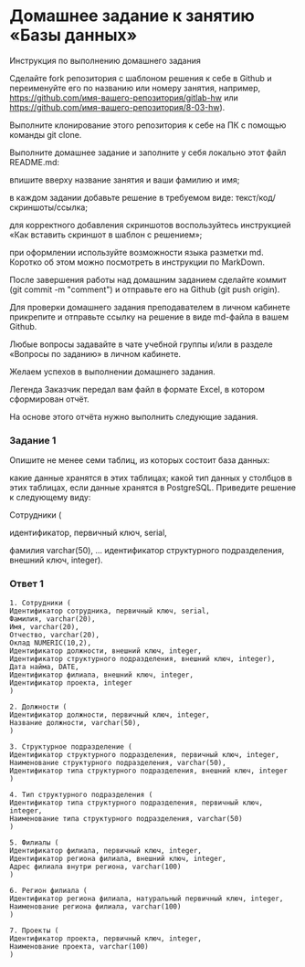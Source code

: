 # Домашнее задание к занятию «Базы данных»
Инструкция по выполнению домашнего задания

Сделайте fork репозитория c шаблоном решения к себе в Github и переименуйте его по названию или номеру занятия, например, https://github.com/имя-вашего-репозитория/gitlab-hw или https://github.com/имя-вашего-репозитория/8-03-hw).

Выполните клонирование этого репозитория к себе на ПК с помощью команды git clone.

Выполните домашнее задание и заполните у себя локально этот файл README.md:

впишите вверху название занятия и ваши фамилию и имя;

в каждом задании добавьте решение в требуемом виде: текст/код/скриншоты/ссылка;

для корректного добавления скриншотов воспользуйтесь инструкцией «Как вставить скриншот в шаблон с решением»;

при оформлении используйте возможности языка разметки md. Коротко об этом можно посмотреть в инструкции по MarkDown.

После завершения работы над домашним заданием сделайте коммит (git commit -m "comment") и отправьте его на Github (git push origin).

Для проверки домашнего задания преподавателем в личном кабинете прикрепите и отправьте ссылку на решение в виде md-файла в вашем Github.

Любые вопросы задавайте в чате учебной группы и/или в разделе «Вопросы по заданию» в личном кабинете.

Желаем успехов в выполнении домашнего задания.

Легенда
Заказчик передал вам файл в формате Excel, в котором сформирован отчёт.

На основе этого отчёта нужно выполнить следующие задания.

### Задание 1
Опишите не менее семи таблиц, из которых состоит база данных:

какие данные хранятся в этих таблицах;
какой тип данных у столбцов в этих таблицах, если данные хранятся в PostgreSQL.
Приведите решение к следующему виду:

Сотрудники (

идентификатор, первичный ключ, serial,

фамилия varchar(50),
...
идентификатор структурного подразделения, внешний ключ, integer).


### Ответ 1
```
1. Сотрудники (  
Идентификатор сотрудника, первичный ключ, serial,  
Фамилия, varchar(20),  
Имя, varchar(20),   
Отчество, varchar(20),
Оклад NUMERIC(10,2),
Идентификатор должности, внешний ключ, integer,
Идентификатор структурного подразделения, внешний ключ, integer),
Дата найма, DATE,
Идентификатор филиала, внешний ключ, integer,
Идентификатор проекта, integer
)

2. Должности (
Идентификатор должности, первичный ключ, integer,
Название должности, varchar(50),
)

3. Структурное подразделение (
Идентификатор структурного подразделения, первичный ключ, integer,
Наименование структурного подразделения, varchar(50),
Идентификатор типа структурного подразделения, внешний ключ, integer
)

4. Тип структурного подразделения (
Идентификатор типа структурного подразделения, первичный ключ, integer,
Наименование типа структурного подразделения, varchar(50)
)

5. Филиалы (
Идентификатор филиала, первичный ключ, integer,
Идентификатор региона филиала, внешний ключ, integer,
Адрес филиала внутри региона, varchar(100)
)

6. Регион филиала (
Идентификатор региона филиала, натуральный первичный ключ, integer,
Наименование региона филиала, varchar(100)
)

7. Проекты (
Идентификатор проекта, первичный ключ, integer,
Наименование проекта, varchar(100)
)

```
